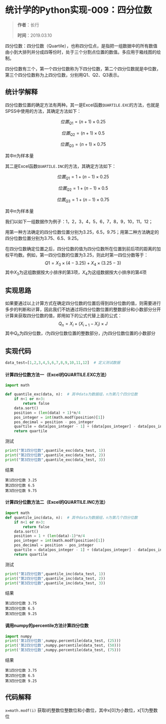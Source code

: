 # 统计学的Python实现-009：四分位数

> **作者**：长行
>
> **时间**：2019.03.10

四分位数：四分位数（Quartile），也称四分位点，是指把一组数据中的所有数值由小到大排列并分成四等份时，处于三个分割点位置的数值。多应用于箱线图的绘制。

四分位数有三个，第一个四分位数称为下四分位数，第二个四分位数就是中位数，第三个四分位数称为上四分位数，分别用Q1、Q2、Q3表示。

## 统计学解释

四分位数位置的确定方法有两种。其一是Excel函数```QUARTILE.EXC```的方法，也就是SPSS中使用的方法，其确定方法如下：

$$
位置_{Q1}=(n+1)\times0.25
$$

$$
位置_{Q2}=(n+1)\times0.5
$$

$$
位置_{Q3}=(n+1)\times0.75
$$

其中$n$为样本量

其二是Excel函数```QUARTILE.INC```的方法，其确定方法如下：

$$
位置_{Q1}=1+(n-1)\times0.25
$$

$$
位置_{Q2}=1+(n-1)\times0.5
$$

$$
位置_{Q3}=1+(n-1)\times0.75
$$

其中$n$为样本量

 我们以如下一组数据作为例子：1，2，3，4，5，6，7，8，9，10，11，12；

用第一种方法确定的四分位数位置分别为3.25，6.5，9.75；用第二种方法确定的四分位数位置分别为3.75、6.5、9.25。

 在四分位数确定位置之后，四分位数的值为四分位数所在位置到前后项的距离的加权平均数。例如，第一四分位数的位置为3.25，则此时第一四位分数等于：
$$
Q1=X_3\times(4-3.25)+X_4\times(3.25-3)
$$
其中$X_3$为这组数据按大小排序的第3项，$X_4$为这组数据按大小排序的第4项

## 实现思路

如果要通过以上计算方式在确定四分位数的位置后得到四分位数的值，则需要进行多步的判断和计算，因此我们不妨通过将四分位数位置的整数部分和小数部分分开计算来获取四分位数的值，即用如下的公式代替上面的公式：
$$
Q_n=X_i+(X_{i+1}-X_i)\times{J}
$$
其中$Q_n$为四分位数，$i$为四分位数位置的整数部分，$j$为四分位数位置的小数部分

## 实现代码

```python
data_test=[1,2,3,4,5,6,7,8,9,10,11,12]  # 定义测试数据
```

#### 计算四分位数方法一（Excel的QUARTILE.EXC方法）

```python
import math

def quantile_exc(data, n):  # 其中data为数据组，n为第几个四分位数
    if n<1 or n>3:
        return false
    data.sort()
    position = (len(data) + 1)*n/4
    pos_integer = int(math.modf(position)[1])
    pos_decimal = position - pos_integer
    quartile = data[pos_integer - 1] + (data[pos_integer] - data[pos_integer - 1])*pos_decimal
    return quartile
```

测试

```python
print("第1四分位数",quantile_exc(data_test, 1))
print("第2四分位数",quantile_exc(data_test, 2))
print("第3四分位数",quantile_exc(data_test, 3))
```

结果

```
第1四分位数 3.25
第2四分位数 6.5
第3四分位数 9.75
```

#### 计算四分位数方法二（Excel的QUARTILE.INC方法）

```python
import math
def quantile_inc(data, n):  # 其中data为数据组，n为第几个四分位数
    if n<1 or n>3:
        return false
    data.sort()
    position = 1 + (len(data)-1)*n/4
    pos_integer = int(math.modf(position)[1])
    pos_decimal = position - pos_integer
    quartile = data[pos_integer - 1] + (data[pos_integer] - data[pos_integer - 1])*pos_decimal
    return quartile
```

测试

```python
print("第1四分位数",quantile_inc(data_test, 1))
print("第2四分位数",quantile_inc(data_test, 2))
print("第3四分位数",quantile_inc(data_test, 3))
```

结果

```
第1四分位数 3.75
第2四分位数 6.5
第3四分位数 9.25
```

#### 调用numpy的percentile方法计算四分位数

```python
import numpy
print('第1四分位数',numpy.percentile(data_test, (25)))
print('第2四分位数',numpy.percentile(data_test, (50)))
print('第3四分位数',numpy.percentile(data_test, (75)))
```

结果

```
第1四分位数 3.75
第2四分位数 6.5
第3四分位数 9.25
```

## 代码解释

```x=math.modf(i)``` 获取i的整数位整数位和小数位，其中x[0]为小数位，x[1]为整数位